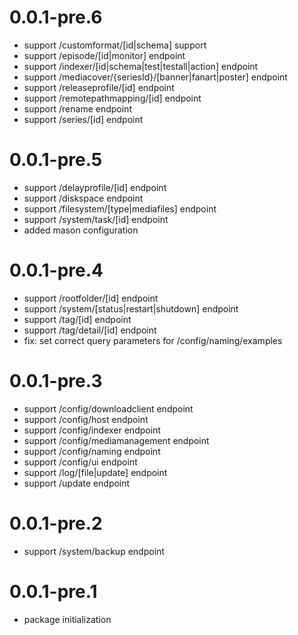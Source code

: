 # 0.0.1-pre.6

- support /customformat/[id|schema] support
- support /episode/[id|monitor] endpoint
- support /indexer/[id|schema|test|testall|action] endpoint
- support /mediacover/{seriesId}/[banner|fanart|poster] endpoint
- support /releaseprofile/[id] endpoint
- support /remotepathmapping/[id] endpoint
- support /rename endpoint
- support /series/[id] endpoint

# 0.0.1-pre.5

- support /delayprofile/[id] endpoint
- support /diskspace endpoint
- support /filesystem/[type|mediafiles] endpoint
- support /system/task/[id] endpoint
- added mason configuration

# 0.0.1-pre.4

- support /rootfolder/[id] endpoint
- support /system/[status|restart|shutdown] endpoint
- support /tag/[id] endpoint
- support /tag/detail/[id] endpoint
- fix: set correct query parameters for /config/naming/examples

# 0.0.1-pre.3

- support /config/downloadclient endpoint
- support /config/host endpoint
- support /config/indexer endpoint
- support /config/mediamanagement endpoint
- support /config/naming endpoint
- support /config/ui endpoint
- support /log/[file|update] endpoint
- support /update endpoint

# 0.0.1-pre.2

- support /system/backup endpoint

# 0.0.1-pre.1

- package initialization
